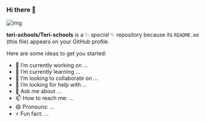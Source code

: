 ### Hi there 👋

![img](https://www.google.com/imgres?imgurl=https%3A%2F%2Fkonkurent.ua%2Fmedia%2Fcache%2F74%2F87%2F7487223ee97ca6ec986ad026e00f75e5.jpg&tbnid=n5yA1BdgRB5NNM&vet=12ahUKEwjB3Mbht9qEAxV_q_0HHW-cBTQQMygWegQIARBe..i&imgrefurl=https%3A%2F%2Fkonkurent.ua%2Fpublication%2F126882%2Fmerezhu-zamiluvav-noviy-memniy-kit-sirskiy-hto-vin-takiy-i-do-chogo-tut-volin%2F&docid=_oOPJuRL2ZxNcM&w=553&h=600&q=%D0%B7%D0%B0%D0%B9%D0%BE%D0%B1%D0%B0%D0%BD%D0%B8%D0%B9%20%D0%BA%D1%96%D1%82&client=firefox-b-d&ved=2ahUKEwjB3Mbht9qEAxV_q_0HHW-cBTQQMygWegQIARBe)

**teri-schools/Teri-schools** is a ✨ _special_ ✨ repository because its `README.md` (this file) appears on your GitHub profile.

Here are some ideas to get you started:

- 🔭 I’m currently working on ...
- 🌱 I’m currently learning ...
- 👯 I’m looking to collaborate on ...
- 🤔 I’m looking for help with ...
- 💬 Ask me about ...
- 📫 How to reach me: ...
- 😄 Pronouns: ...
- ⚡ Fun fact: ...

